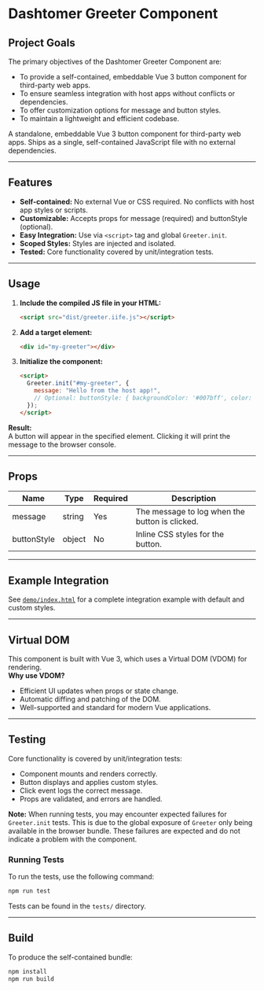# Dashtomer Greeter Component

## Project Goals

The primary objectives of the Dashtomer Greeter Component are:

- To provide a self-contained, embeddable Vue 3 button component for third-party web apps.
- To ensure seamless integration with host apps without conflicts or dependencies.
- To offer customization options for message and button styles.
- To maintain a lightweight and efficient codebase.

A standalone, embeddable Vue 3 button component for third-party web apps. Ships as a single, self-contained JavaScript file with no external dependencies.

---

## Features

- **Self-contained:** No external Vue or CSS required. No conflicts with host app styles or scripts.
- **Customizable:** Accepts props for message (required) and buttonStyle (optional).
- **Easy Integration:** Use via `<script>` tag and global `Greeter.init`.
- **Scoped Styles:** Styles are injected and isolated.
- **Tested:** Core functionality covered by unit/integration tests.

---

## Usage

1. **Include the compiled JS file in your HTML:**

   ```html
   <script src="dist/greeter.iife.js"></script>
   ```

2. **Add a target element:**

   ```html
   <div id="my-greeter"></div>
   ```

3. **Initialize the component:**
   ```html
   <script>
     Greeter.init("#my-greeter", {
       message: "Hello from the host app!",
       // Optional: buttonStyle: { backgroundColor: '#007bff', color: '#fff' }
     });
   </script>
   ```

**Result:**  
A button will appear in the specified element. Clicking it will print the message to the browser console.

---

## Props

| Name        | Type   | Required | Description                                    |
| ----------- | ------ | -------- | ---------------------------------------------- |
| message     | string | Yes      | The message to log when the button is clicked. |
| buttonStyle | object | No       | Inline CSS styles for the button.              |

---

## Example Integration

See [`demo/index.html`](demo/index.html) for a complete integration example with default and custom styles.

---

## Virtual DOM

This component is built with Vue 3, which uses a Virtual DOM (VDOM) for rendering.  
**Why use VDOM?**

- Efficient UI updates when props or state change.
- Automatic diffing and patching of the DOM.
- Well-supported and standard for modern Vue applications.

---

## Testing

Core functionality is covered by unit/integration tests:

- Component mounts and renders correctly.
- Button displays and applies custom styles.
- Click event logs the correct message.
- Props are validated, and errors are handled.

**Note:** When running tests, you may encounter expected failures for `Greeter.init` tests. This is due to the global exposure of `Greeter` only being available in the browser bundle. These failures are expected and do not indicate a problem with the component.

### Running Tests

To run the tests, use the following command:

```bash
npm run test
```

Tests can be found in the `tests/` directory.

---

## Build

To produce the self-contained bundle:

```bash
npm install
npm run build
